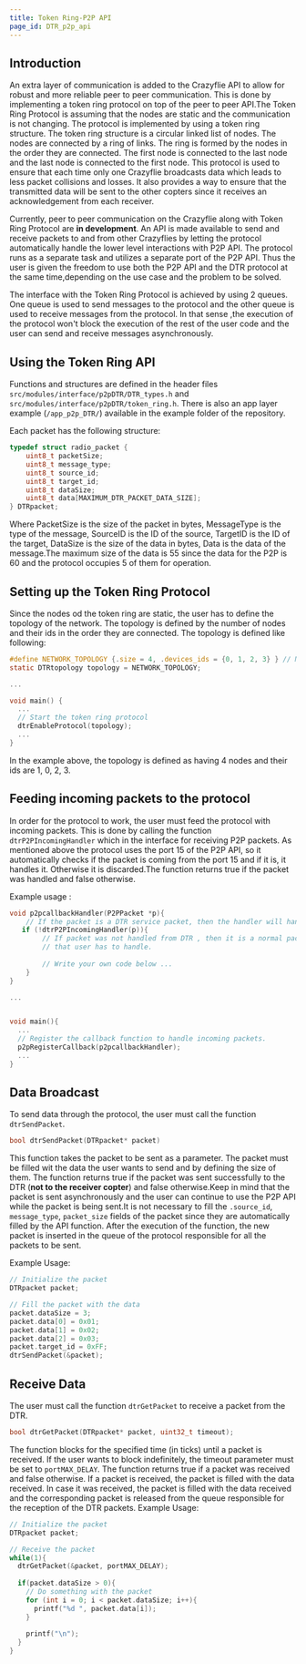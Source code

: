 ```yaml
---
title: Token Ring-P2P API
page_id: DTR_p2p_api
---
```


## Introduction
An extra layer of communication is added to the Crazyflie API to allow for robust and more reliable peer to peer communication. This is done by implementing a token ring protocol on top of the peer to peer API.The Token Ring Protocol is assuming that the nodes are static and the communication is not changing. The protocol is implemented by using a token ring structure. The token ring structure is a circular linked list of nodes. The nodes are connected by a ring of links. The ring is formed by the nodes in the order they are connected. The first node is connected to the last node and the last node is connected to the first node. This protocol is used to ensure that each time only one Crazyflie broadcasts data which leads to less packet collisions and losses. It also provides a way to ensure that the transmitted data will be sent to the other copters since it receives an acknowledgement from each receiver.

Currently, peer to peer communication on the Crazyflie along with Token Ring Protocol are **in development**. An API is made available to send and receive packets to and from other Crazyflies by letting the protocol automatically handle the lower level interactions with P2P API. The protocol runs as a separate task and utilizes a separate port of the P2P API. Thus the user is given the freedom to use both the P2P API and the DTR protocol at the same time,depending on the use case and the problem to be solved.

The interface with the Token Ring Protocol is achieved by using 2 queues. One queue is used to send messages to the protocol and the other queue is used to receive messages from the protocol. In that sense ,the execution of the protocol won't block the execution of the rest of the user code and the user can send and receive messages asynchronously.


## Using the Token Ring API
Functions and structures are defined in the header files `src/modules/interface/p2pDTR/DTR_types.h` and `src/modules/interface/p2pDTR/token_ring.h`. There is also an app layer example (`/app_p2p_DTR/`) available in the example folder of the repository.

Each packet has the following structure:

``` C
typedef struct radio_packet {
	uint8_t packetSize;
	uint8_t message_type;
	uint8_t source_id;
	uint8_t target_id;
	uint8_t dataSize;
	uint8_t data[MAXIMUM_DTR_PACKET_DATA_SIZE];
} DTRpacket;
```

Where PacketSize is the size of the packet in bytes, MessageType is the type of the message, SourceID is the ID of the source, TargetID is the ID of the target, DataSize is the size of the data in bytes, Data is the data of the message.The maximum size of the data is 55 since the data for the P2P is 60 and the protocol occupies 5 of them for operation.

## Setting up the Token Ring Protocol
Since the nodes od the token ring are static, the user has to define the topology of the network. The topology is defined by the number of nodes and their ids in the order they are connected. The topology is defined like following:

``` C
#define NETWORK_TOPOLOGY {.size = 4, .devices_ids = {0, 1, 2, 3} } // Maximum size of network is 20 by default
static DTRtopology topology = NETWORK_TOPOLOGY;

...

void main() {
  ...
  // Start the token ring protocol
  dtrEnableProtocol(topology);
  ...
}
```

In the example above, the topology is defined as having 4 nodes and their ids are 1, 0, 2, 3.

## Feeding incoming packets to the protocol
In order for the protocol to work, the user must feed the protocol with incoming packets. This is done by calling the function `dtrP2PIncomingHandler` which in the interface for receiving P2P packets. As mentioned above the protocol uses the port 15 of the P2P API, so it automatically checks if the packet is coming from the port 15 and if it is, it handles it. Otherwise it is discarded.The function returns true if the packet was handled and false otherwise.
 

Example usage :
``` C
void p2pcallbackHandler(P2PPacket *p){
	// If the packet is a DTR service packet, then the handler will handle it.
   if (!dtrP2PIncomingHandler(p)){
		// If packet was not handled from DTR , then it is a normal packet 
		// that user has to handle. 
		
		// Write your own code below ...
	}
}

...


void main(){
  ...
  // Register the callback function to handle incoming packets.
  p2pRegisterCallback(p2pcallbackHandler);
  ...
}

```


## Data Broadcast

To send data through the protocol, the user must call the function `dtrSendPacket`. 
  ``` C
  bool dtrSendPacket(DTRpacket* packet)
  ```
This function takes the packet to be sent as a parameter. The packet must be filled wit the data the user wants to send and by defining the size of them. The function returns true if the packet was sent successfully to the DTR (**not to the receiver copter**) and false  otherwise.Keep in mind that the packet is sent asynchronously and the user can continue to use the P2P API while the packet is being sent.It is not necessary to fill the `.source_id`, `message_type`, `packet_size` fields of the packet since they are automatically filled by the API function. After the execution of the function, the new packet is inserted in the queue of the protocol responsible for all the packets to be sent. 
  


  Example Usage:
  ``` C
  // Initialize the packet
  DTRpacket packet;

  // Fill the packet with the data
  packet.dataSize = 3;
  packet.data[0] = 0x01;
  packet.data[1] = 0x02;
  packet.data[2] = 0x03;
  packet.target_id = 0xFF;
  dtrSendPacket(&packet);

  ```


## Receive Data

The user must call the function `dtrGetPacket` to receive a packet from the DTR. 
``` C
bool dtrGetPacket(DTRpacket* packet, uint32_t timeout);
```

The function blocks for the specified time (in ticks) until a packet is received. If the user wants to block indefinitely, the timeout parameter must be set to `portMAX_DELAY`. The function returns true if a packet was received and false otherwise. If a packet is received, the packet is filled with the data received. In case it was received, the packet is filled with the data received and the corresponding packet is released from the queue responsible for the reception of the DTR packets.
Example Usage:
``` C
// Initialize the packet
DTRpacket packet;

// Receive the packet
while(1){
  dtrGetPacket(&packet, portMAX_DELAY);
  
  if(packet.dataSize > 0){
    // Do something with the packet
    for (int i = 0; i < packet.dataSize; i++){
      printf("%d ", packet.data[i]);
    }
    
    printf("\n");
  }
}
```

